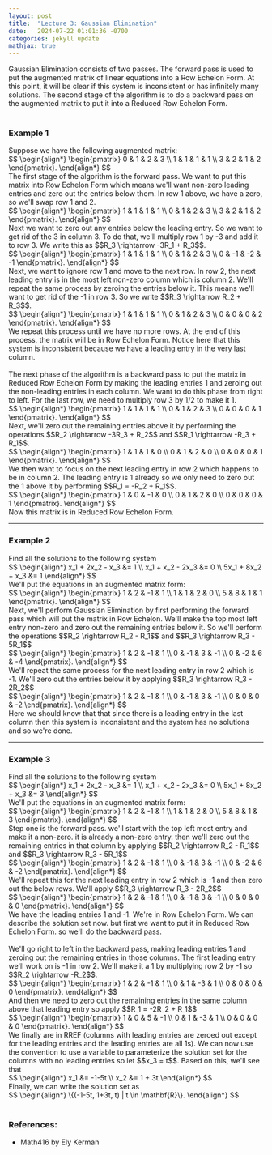 ```yaml
---
layout: post
title:  "Lecture 3: Gaussian Elimination"
date:   2024-07-22 01:01:36 -0700
categories: jekyll update
mathjax: true
---
```

Gaussian Elimination consists of two passes. The forward pass is used to put the augmented matrix of linear equations into a Row Echelon Form. At this point, it will be clear if this system is inconsistent or has infinitely many solutions. The second stage of the algorithm is to do a backward pass on the augmented matrix to put it into a Reduced Row Echelon Form.
<br>
<br>
<!------------------------------------------------------------------------------------>
<h3>Example 1</h3>
Suppose we have the following augmented matrix:
<div>
$$
\begin{align*}
\begin{pmatrix}
0 & 1 & 2 & 3 \\
1 & 1 & 1 & 1 \\
3 & 2 & 1 & 2
\end{pmatrix}.
\end{align*}
$$
</div>
The first stage of the algorithm is the forward pass. We want to put this matrix into Row Echelon Form which means we'll want non-zero leading entries and zero out the entries below them. In row 1 above, we have a zero, so we'll swap row 1 and 2.
<div>
$$
\begin{align*}
\begin{pmatrix}
1 & 1 & 1 & 1 \\
0 & 1 & 2 & 3 \\
3 & 2 & 1 & 2
\end{pmatrix}.
\end{align*}
$$
</div>
Next we want to zero out any entries below the leading entry. So we want to get rid of the 3 in column 3. To do that, we'll multiply row 1 by -3 and add it to row 3. We write this as $$R_3 \rightarrow -3R_1 + R_3$$.
<div>
$$
\begin{align*}
\begin{pmatrix}
1 & 1 & 1 & 1 \\
0 & 1 & 2 & 3 \\
0 & -1 & -2 & -1
\end{pmatrix}.
\end{align*}
$$
</div>
Next, we want to ignore row 1 and move to the next row. In row 2, the next leading entry is in the most left non-zero column which is column 2. We'll repeat the same process by zeroing the entries below it. This means we'll want to get rid of the -1 in row 3. So we write $$R_3 \rightarrow R_2 + R_3$$.
<div>
$$
\begin{align*}
\begin{pmatrix}
1 & 1 & 1 & 1 \\
0 & 1 & 2 & 3 \\
0 & 0 & 0 & 2
\end{pmatrix}.
\end{align*}
$$
</div>
We repeat this process until we have no more rows. At the end of this process, the matrix will be in Row Echelon Form. Notice here that this system is inconsistent because we have a leading entry in the very last column. 
<br>
<br>
The next phase of the algorithm is a backward pass to put the matrix in Reduced Row Echelon Form by making the leading entries 1 and zeroing out the non-leading entries in each column. We want to do this phase from right to left. For the last row, we need to multiply row 3 by 1/2 to make it 1.
<div>
$$
\begin{align*}
\begin{pmatrix}
1 & 1 & 1 & 1 \\
0 & 1 & 2 & 3 \\
0 & 0 & 0 & 1
\end{pmatrix}.
\end{align*}
$$
</div>
Next, we'll zero out the remaining entries above it by performing the operations $$R_2 \rightarrow -3R_3 + R_2$$ and $$R_1 \rightarrow -R_3 + R_1$$.
<div>
$$
\begin{align*}
\begin{pmatrix}
1 & 1 & 1 & 0 \\
0 & 1 & 2 & 0 \\
0 & 0 & 0 & 1
\end{pmatrix}.
\end{align*}
$$
</div>
We then want to focus on the next leading entry in row 2 which happens to be in column 2. The leading entry is 1 already so we only need to zero out the 1 above it by performing $$R_1 = -R_2 + R_1$$.
<div>
$$
\begin{align*}
\begin{pmatrix}
1 & 0 & -1 & 0 \\
0 & 1 & 2 & 0 \\
0 & 0 & 0 & 1
\end{pmatrix}.
\end{align*}
$$
</div>
Now this matrix is in Reduced Row Echelon Form.
<hr>

<!------------------------------------------------------------------------------------>
<h3>Example 2</h3>
Find all the solutions to the following system
<div>
$$
\begin{align*}
  x_1 + 2x_2 - x_3  &= 1 \\
  x_1 + x_2 - 2x_3  &= 0 \\
  5x_1 + 8x_2 + x_3 &= 1
\end{align*}
$$
</div>
We'll put the equations in an augmented matrix form:
<div>
$$
\begin{align*}
\begin{pmatrix}
1 & 2 & -1 & 1 \\
1 & 1 & 2 & 0 \\
5 & 8 & 1 & 1
\end{pmatrix}.
\end{align*}
$$
</div>
Next, we'll perform Gaussian Elimination by first performing the forward pass which will put the matrix in Row Echelon. We'll make the top most left entry non-zero and zero out the remaining entries below it. So we'll perform the operations $$R_2 \rightarrow R_2 - R_1$$ and $$R_3 \rightarrow R_3 - 5R_1$$
<div>
$$
\begin{align*}
\begin{pmatrix}
1 & 2 & -1 & 1 \\
0 & -1 & 3 & -1 \\
0 & -2 & 6 & -4
\end{pmatrix}.
\end{align*}
$$
</div>
We'll repeat the same process for the next leading entry in row 2 which is -1. We'll zero out the entries below it by applying $$R_3 \rightarrow R_3 - 2R_2$$ 
<div>
$$
\begin{align*}
\begin{pmatrix}
1 & 2 & -1 & 1 \\
0 & -1 & 3 & -1 \\
0 & 0 & 0 & -2
\end{pmatrix}.
\end{align*}
$$
</div>
Here we should know that that since there is a leading entry in the last column then this system is inconsistent and the system has no solutions and so we're done.
<hr>

<!------------------------------------------------------------------------------------>
<h3>Example 3</h3>
Find all the solutions to the following system
<div>
$$
\begin{align*}
x_1 + 2x_2 - x_3  &= 1 \\
x_1 + x_2 - 2x_3 &= 0 \\
5x_1 + 8x_2 + x_3 &= 3
\end{align*}
$$
</div>
We'll put the equations in an augmented matrix form:
<div>
$$
\begin{align*}
\begin{pmatrix}
1 & 2 & -1 & 1 \\
1 & 1 & 2 & 0 \\
5 & 8 & 1 & 3
\end{pmatrix}.
\end{align*}
$$
</div>
Step one is the forward pass. we'll start with the top left most entry and make it a non-zero. it is already a non-zero entry. then we'll zero out the remaining entries in that column by applying $$R_2 \rightarrow R_2 - R_1$$ and $$R_3 \rightarrow R_3 - 5R_1$$
<div>
$$
\begin{align*}
\begin{pmatrix}
1 & 2 & -1 & 1 \\
0 & -1 & 3 & -1 \\
0 & -2 & 6 & -2
\end{pmatrix}.
\end{align*}
$$
</div>
We'll repeat this for the next leading entry in row 2 which is -1 and then zero out the below rows. We'll apply $$R_3 \rightarrow R_3 - 2R_2$$
<div>
$$
\begin{align*}
\begin{pmatrix}
1 & 2 & -1 & 1 \\
0 & -1 & 3 & -1 \\
0 & 0 & 0 & 0
\end{pmatrix}.
\end{align*}
$$
</div>
We have the leading entries 1 and -1. We're in Row Echelon Form. We can describe the solution set now. but first we want to put it in Reduced Row Echelon Form. so we'll do the backward pass.
<br>
<br>
We'll go right to left in the backward pass, making leading entries 1 and zeroing out the remaining entries in those columns. The first leading entry we'll work on is -1 in row 2. We'll make it a 1 by multiplying row 2 by -1 so $$R_2 \rightarrow -R_2$$. 
<div>
$$
\begin{align*}
\begin{pmatrix}
1 & 2 & -1 & 1 \\
0 & 1 & -3 & 1 \\
0 & 0 & 0 & 0
\end{pmatrix}.
\end{align*}
$$
</div>
And then we need to zero out the remaining entries in the same column above that leading entry so apply $$R_1 = -2R_2 + R_1$$
<div>
$$
\begin{align*}
\begin{pmatrix}
1 & 0 & 5 & -1 \\
0 & 1 & -3 & 1 \\
0 & 0 & 0 & 0
\end{pmatrix}.
\end{align*}
$$
</div>
We finally are in RREF (columns with leading entries are zeroed out except for the leading entries and the leading entries are all 1s). We can now use the convention to use a variable to parameterize the solution set for the columns with no leading entries so let $$x_3 = t$$. Based on this, we'll see that
<div>
$$
\begin{align*}
x_1 &= -1-5t \\
x_2 &= 1 + 3t
\end{align*}
$$
</div>
Finally, we can write the solution set as
<div>
$$
\begin{align*}
\{(-1-5t, 1+3t, t) | t \in \mathbf{R}\}.
\end{align*}
$$
</div>
<br>
<!------------------------------------------------------------------------------------>
<h3>References:</h3>
<ul>
<li>Math416 by Ely Kerman</li>
</ul>
























